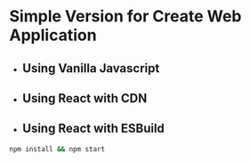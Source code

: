 # Simple Version for Create Web Application

* ## Using Vanilla Javascript
* ## Using React with CDN
* ## Using React with ESBuild

```bash
npm install && npm start
```